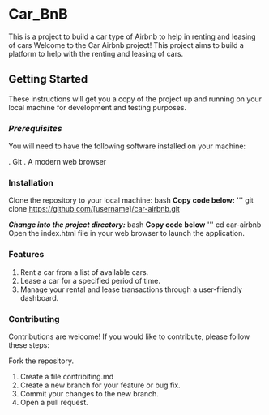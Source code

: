 # Car_BnB
This is a project to build a car type of Airbnb to help in  renting and leasing of cars
Welcome to the Car Airbnb project! This project aims to build a platform to help with the renting and leasing of cars.

## Getting Started
These instructions will get you a copy of the project up and running on your local machine for development and testing purposes.

### ***Prerequisites***
You will need to have the following software installed on your machine:

. Git
. A modern web browser
### Installation
Clone the repository to your local machine:
bash
**Copy code below:**
''' git clone https://github.com/[username]/car-airbnb.git

***Change into the project directory:***
bash
**Copy code below**
''' cd car-airbnb
Open the index.html file in your web browser to launch the application.
### Features
1. Rent a car from a list of available cars.
2. Lease a car for a specified period of time.
3. Manage your rental and lease transactions through a user-friendly dashboard.

### Contributing
Contributions are welcome! If you would like to contribute, please follow these steps:

Fork the repository.
1. Create a file contribiting.md
2. Create a new branch for your feature or bug fix.
3. Commit your changes to the new branch.
4. Open a pull request.
